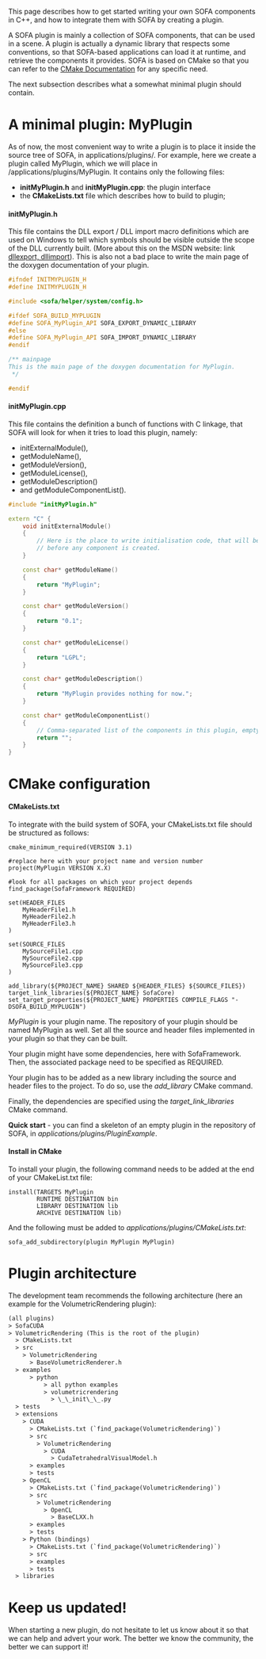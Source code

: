 This page describes how to get started writing your own SOFA components
in C++, and how to integrate them with SOFA by creating a plugin.

A SOFA plugin is mainly a collection of SOFA components, that can be
used in a scene. A plugin is actually a dynamic library that respects
some conventions, so that SOFA-based applications can load it at
runtime, and retrieve the components it provides. SOFA is based on CMake
so that you can refer to the [CMake
Documentation](https://cmake.org/documentation "CMake Documentation")
for any specific need.

The next subsection describes what a somewhat minimal plugin should
contain.

A minimal plugin: MyPlugin
==========================

As of now, the most convenient way to write a plugin is to place it
inside the source tree of SOFA, in applications/plugins/. For example,
here we create a plugin called MyPlugin, which we will place in
/applications/plugins/MyPlugin. It contains only the following files:

-   **initMyPlugin.h** and **initMyPlugin.cpp**: the plugin interface
-   the **CMakeLists.txt** file which describes how to build to plugin;

#### initMyPlugin.h

This file contains the DLL export / DLL import macro definitions which
are used on Windows to tell which symbols should be visible outside the
scope of the DLL currently built. (More about this on the MSDN website:
link [dllexport,
dllimport](http://msdn.microsoft.com/en-us/library/3y1sfaz2.aspx)). This
is also not a bad place to write the main page of the doxygen
documentation of your plugin.

``` cpp
#ifndef INITMYPLUGIN_H
#define INITMYPLUGIN_H

#include <sofa/helper/system/config.h>

#ifdef SOFA_BUILD_MYPLUGIN
#define SOFA_MyPlugin_API SOFA_EXPORT_DYNAMIC_LIBRARY
#else
#define SOFA_MyPlugin_API SOFA_IMPORT_DYNAMIC_LIBRARY
#endif

/** mainpage
This is the main page of the doxygen documentation for MyPlugin.
 */

#endif
```

#### initMyPlugin.cpp

This file contains the definition a bunch of functions with C linkage,
that SOFA will look for when it tries to load this plugin, namely:

-   initExternalModule(),
-   getModuleName(),
-   getModuleVersion(),
-   getModuleLicense(),
-   getModuleDescription()
-   and getModuleComponentList().

``` cpp
#include "initMyPlugin.h"

extern "C" {
    void initExternalModule()
    {
        // Here is the place to write initialisation code, that will be executed
        // before any component is created.
    }

    const char* getModuleName()
    {
        return "MyPlugin";
    }

    const char* getModuleVersion()
    {
        return "0.1";
    }

    const char* getModuleLicense()
    {
        return "LGPL";
    }

    const char* getModuleDescription()
    {
        return "MyPlugin provides nothing for now.";
    }

    const char* getModuleComponentList()
    {
        // Comma-separated list of the components in this plugin, empty for now
        return "";
    }
}
```

CMake configuration
===================

#### CMakeLists.txt

To integrate with the build system of SOFA, your CMakeLists.txt file
should be structured as follows:

``` {.cmake}
cmake_minimum_required(VERSION 3.1)

#replace here with your project name and version number
project(MyPlugin VERSION X.X)

#look for all packages on which your project depends
find_package(SofaFramework REQUIRED)

set(HEADER_FILES
    MyHeaderFile1.h
    MyHeaderFile2.h
    MyHeaderFile3.h
)

set(SOURCE_FILES
    MySourceFile1.cpp
    MySourceFile2.cpp
    MySourceFile3.cpp
)

add_library(${PROJECT_NAME} SHARED ${HEADER_FILES} ${SOURCE_FILES})
target_link_libraries(${PROJECT_NAME} SofaCore)
set_target_properties(${PROJECT_NAME} PROPERTIES COMPILE_FLAGS "-DSOFA_BUILD_MYPLUGIN")
```

*MyPlugin* is your plugin name. The repository of your plugin should be
named MyPlugin as well. Set all the source and header files implemented
in your plugin so that they can be built.

Your plugin might have some dependencies, here with SofaFramework. Then,
the associated package need to be specified as REQUIRED.

Your plugin has to be added as a new library including the source and
header files to the project. To do so, use the *add\_library* CMake
command.

Finally, the dependencies are specified using the
*target\_link\_libraries* CMake command.

**Quick start** - you can find a skeleton of an empty plugin in the
repository of SOFA, in *applications/plugins/PluginExample*.

#### Install in CMake

To install your plugin, the following command needs to be added at the
end of your CMakeList.txt file:

``` {.cmake}
install(TARGETS MyPlugin
        RUNTIME DESTINATION bin
        LIBRARY DESTINATION lib
        ARCHIVE DESTINATION lib)
```

And the following must be added to *applications/plugins/CMakeLists.txt*:

``` {.cmake}
sofa_add_subdirectory(plugin MyPlugin MyPlugin)
```

Plugin architecture
===================

The development team recommends the following architecture (here an example for the VolumetricRendering plugin):
``` txt
(all plugins)
> SofaCUDA
> VolumetricRendering (This is the root of the plugin)
  > CMakeLists.txt
  > src
    > VolumetricRendering
      > BaseVolumetricRenderer.h
  > examples
      > python
          > all python examples
          > volumetricrendering
            > \_\_init\_\_.py
  > tests
  > extensions
    > CUDA
      > CMakeLists.txt (`find_package(VolumetricRendering)`)
      > src
        > VolumetricRendering
          > CUDA
            > CudaTetrahedralVisualModel.h
      > examples
      > tests
    > OpenCL
      > CMakeLists.txt (`find_package(VolumetricRendering)`)
      > src 
        > VolumetricRendering
          > OpenCL
            > BaseCLXX.h
      > examples
      > tests
    > Python (bindings)
      > CMakeLists.txt (`find_package(VolumetricRendering)`)
      > src
      > examples
      > tests
  > libraries
```


Keep us updated!
================

When starting a new plugin, do not hesitate to let us know about it so
that we can help and advert your work. The better we know the community,
the better we can support it!

